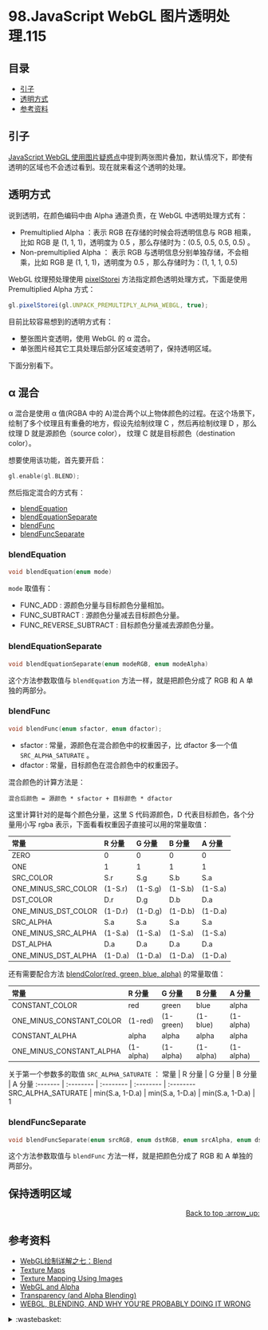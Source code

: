 # 98.JavaScript WebGL 图片透明处理.115
## <a name="index"></a> 目录
- [引子](#start)
- [透明方式](#ques1)
- [参考资料](#reference)

## <a name="start"></a> 引子
[JavaScript WebGL 使用图片疑惑点][url-pre]中提到两张图片叠加，默认情况下，即使有透明的区域也不会透过看到。现在就来看这个透明的处理。

## <a name="main"></a> 透明方式
说到透明，在颜色编码中由 Alpha 通道负责，在 WebGL 中透明处理方式有：
- Premultiplied Alpha ：表示 RGB 在存储的时候会将透明信息与 RGB 相乘，比如 RGB 是 (1, 1, 1)，透明度为 0.5 ，那么存储时为：(0.5, 0.5, 0.5, 0.5) 。
- Non-premultiplied Alpha ： 表示 RGB 与透明信息分别单独存储，不会相乘，比如 RGB 是 (1, 1, 1)，透明度为 0.5 ，那么存储时为：(1, 1, 1, 0.5)

WebGL 纹理预处理使用 [pixelStorei][url-12] 方法指定颜色透明处理方式，下面是使用 Premultiplied Alpha 方式：
```js
gl.pixelStorei(gl.UNPACK_PREMULTIPLY_ALPHA_WEBGL, true);
```

目前比较容易想到的透明方式有：
- 整张图片变透明，使用 WebGL 的 α 混合。
- 单张图片经其它工具处理后部分区域变透明了，保持透明区域。

下面分别看下。

## α 混合
α 混合是使用 α 值(RGBA 中的 A)混合两个以上物体颜色的过程。在这个场景下，绘制了多个纹理且有重叠的地方，假设先绘制纹理 C ，然后再绘制纹理 D ，那么纹理 D 就是源颜色（source color）， 纹理 C 就是目标颜色（destination color）。

想要使用该功能，首先要开启：
```c
gl.enable(gl.BLEND);
```
然后指定混合的方式有：
- [blendEquation][url-6]
- [blendEquationSeparate][url-7]
- [blendFunc][url-4]
- [blendFuncSeparate][url-8]

### blendEquation
```c
void blendEquation(enum mode)
```
`mode` 取值有：
- FUNC_ADD : 源颜色分量与目标颜色分量相加。
- FUNC_SUBTRACT : 源颜色分量减去目标颜色分量。
- FUNC_REVERSE_SUBTRACT : 目标颜色分量减去源颜色分量。

### blendEquationSeparate
```c
void blendEquationSeparate(enum modeRGB, enum modeAlpha)
```
这个方法参数取值与 `blendEquation` 方法一样，就是把颜色分成了 RGB 和 A 单独的两部分。

### blendFunc
```c
void blendFunc(enum sfactor, enum dfactor);
```
- sfactor : 常量，源颜色在混合颜色中的权重因子，比 dfactor 多一个值 `SRC_ALPHA_SATURATE` 。
- dfactor : 常量，目标颜色在混合颜色中的权重因子。

混合颜色的计算方法是：
```
混合后颜色 = 源颜色 * sfactor + 目标颜色 * dfactor
```
这里计算针对的是每个颜色分量，这里 S 代码源颜色，D 代表目标颜色，各个分量用小写 rgba 表示，下面看看权重因子直接可以用的常量取值：

常量 | R 分量 | G 分量 | B 分量 | A 分量
:------- | :-------- | :-------- | :-------- | :--------
ZERO | 0 | 0 | 0 | 0
ONE | 1 | 1 | 1 | 1
SRC_COLOR | S.r | S.g | S.b | S.a
ONE_MINUS_SRC_COLOR | (1-S.r) | (1-S.g) | (1-S.b) | (1-S.a)
DST_COLOR | D.r | D.g | D.b | D.a
ONE_MINUS_DST_COLOR | (1-D.r) | (1-D.g) | (1-D.b) | (1-D.a)
SRC_ALPHA | S.a | S.a | S.a | S.a
ONE_MINUS_SRC_ALPHA | (1-S.a) | (1-S.a) | (1-S.a) | (1-S.a)
DST_ALPHA | D.a | D.a | D.a | D.a
ONE_MINUS_DST_ALPHA | (1-D.a) | (1-D.a) | (1-D.a) | (1-D.a)


还有需要配合方法 [blendColor(red, green, blue, alpha)][url-5] 的常量取值：

常量 | R 分量 | G 分量 | B 分量 | A 分量
:------- | :-------- | :-------- | :-------- | :--------
CONSTANT_COLOR | red | green | blue | alpha
ONE_MINUS_CONSTANT_COLOR | (1-red) | (1-green) | (1-blue) | (1-alpha)
CONSTANT_ALPHA | alpha | alpha | alpha | alpha
ONE_MINUS_CONSTANT_ALPHA | (1-alpha) | (1-alpha) | (1-alpha) | (1-alpha)

关于第一个参数多的取值 `SRC_ALPHA_SATURATE` ：
常量 | R 分量 | G 分量 | B 分量 | A 分量
:------- | :-------- | :-------- | :-------- | :--------
SRC_ALPHA_SATURATE | min(S.a, 1-D.a) | min(S.a, 1-D.a) | min(S.a, 1-D.a) | 1


### blendFuncSeparate
```c
void blendFuncSeparate(enum srcRGB, enum dstRGB, enum srcAlpha, enum dstAlpha)
```
这个方法参数取值与 `blendFunc` 方法一样，就是把颜色分成了 RGB 和 A 单独的两部分。


## 保持透明区域






<div align="right"><a href="#index">Back to top :arrow_up:</a></div>


## <a name="reference"></a> 参考资料
- [WebGL绘制详解之七：Blend][url-3]
- [Texture Maps][url-1]
- [Texture Mapping Using Images][url-2]
- [WebGL and Alpha][url-9]
- [Transparency (and Alpha Blending)][url-10]
- [WEBGL, BLENDING, AND WHY YOU'RE PROBABLY DOING IT WRONG][url-11]

[url-pre]:https://github.com/XXHolic/segment/issues/114
[url-1]:http://learnwebgl.brown37.net/model_data/model_texture_maps.html
[url-2]:http://learnwebgl.brown37.net/10_surface_properties/texture_mapping_images.html
[url-3]:http://www.jiazhengblog.com/blog/2017/01/04/2989/
[url-4]:https://developer.mozilla.org/en-US/docs/Web/API/WebGLRenderingContext/blendFunc
[url-5]:https://developer.mozilla.org/en-US/docs/Web/API/WebGLRenderingContext/blendColor
[url-6]:https://developer.mozilla.org/en-US/docs/Web/API/WebGLRenderingContext/blendEquation
[url-7]:https://developer.mozilla.org/en-US/docs/Web/API/WebGLRenderingContext/blendEquationSeparate
[url-8]:https://developer.mozilla.org/en-US/docs/Web/API/WebGLRenderingContext/blendFuncSeparate
[url-9]:https://webglfundamentals.org/webgl/lessons/webgl-and-alpha.html
[url-10]:http://learnwebgl.brown37.net/11_advanced_rendering/alpha_blending.html?highlight=alpha
[url-11]:https://limnu.com/webgl-blending-youre-probably-wrong/
[url-12]:https://developer.mozilla.org/en-US/docs/Web/API/WebGLRenderingContext/pixelStorei

[url-example1]:https://xxholic.github.io/lab/segment/97/active-bind.html
[url-example2]:https://xxholic.github.io/lab/segment/97/bind-active.html
[url-example3]:https://xxholic.github.io/lab/segment/97/one-multi.html
[url-example4]:https://xxholic.github.io/lab/segment/97/one-multi-trans.html
[url-example5]:https://xxholic.github.io/lab/segment/97/multi-multi.html
[url-example6]:https://xxholic.github.io/lab/segment/97/multi-multi-trans.html
[url-example7]:https://xxholic.github.io/lab/segment/97/overlap.html


[url-local-1]:../images/97/1.png
[url-local-2]:../images/97/2.png

<details>
<summary>:wastebasket:</summary>

最近看了[《魔法满屋》][url-art]，品质很不错，只是整个剧情感觉不到惊喜。

![97-poster][url-local-poster]


</details>

[url-art]:https://movie.douban.com/subject/35134724/
[url-local-poster]:../images/97/poster.png

